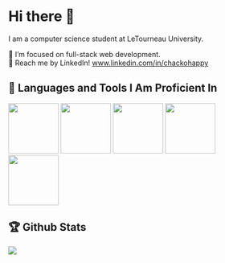 # Hi there 👋

I am a computer science student at LeTourneau University.

🌱 I’m focused on full-stack web development.<br>
💬 Reach me by LinkedIn! www.linkedin.com/in/chackohappy

## 🔭 Languages and Tools I Am Proficient In
<div>
  <img src="https://cdn.jsdelivr.net/gh/devicons/devicon/icons/python/python-original.svg" height="100" />
  <img src="https://cdn.jsdelivr.net/gh/devicons/devicon/icons/java/java-original.svg" height="100" />
  <img src="https://cdn.jsdelivr.net/gh/devicons/devicon/icons/javascript/javascript-original.svg" height="100" />
  <img src="https://cdn.jsdelivr.net/gh/devicons/devicon/icons/react/react-original.svg" height="100"/>
  <img src="https://cdn.jsdelivr.net/gh/devicons/devicon/icons/mysql/mysql-original-wordmark.svg" height="100" />
</div>

## 🏆 Github Stats
<img src="https://github-readme-stats.vercel.app/api?username=chackohappy&show_icons=true&card_width=400&theme=github_dark">
